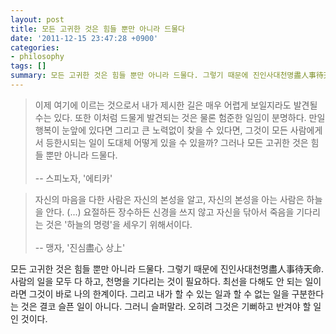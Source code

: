 ```yaml
---
layout: post
title: 모든 고귀한 것은 힘들 뿐만 아니라 드물다
date: '2011-12-15 23:47:28 +0900'
categories:
- philosophy
tags: []
summary: 모든 고귀한 것은 힘들 뿐만 아니라 드물다. 그렇기 때문에 진인사대천명盡人事待天命. 사람의 일을 모두 다 하고, 천명을 기다리는 것이 필요하다. 최선을 다해도 안 되는 일이라면 그것이 바로 나의 한계이다. 그리고 내가 할 수 있는 일과 할 수 없는 일을 구분한다는 것은 결코 슬픈 일이 아니다. 그러니 슬퍼말라. 오히려 그것은 기뻐하고 반겨야 할 일인 것이다.
---
```

>이제 여기에 이르는 것으로서 내가 제시한 길은 매우 어렵게 보일지라도 발견될 수는 있다. 또한 이처럼 드물게 발견되는 것은 물론 험준한 일임이 분명하다. 만일 행복이 눈앞에 있다면 그리고 큰 노력없이 찾을 수 있다면, 그것이 모든 사람에게서 등한시되는 일이 도대체 어떻게 있을 수 있을까? 그러나 모든 고귀한 것은 힘들 뿐만 아니라 드물다.
<br /><br />
-- 스피노자, '에티카'

>자신의 마음을 다한 사람은 자신의 본성을 알고, 자신의 본성을 아는 사람은 하늘을 안다. (...) 요절하든 장수하든 신경을 쓰지 않고 자신을 닦아서 죽음을 기다리는 것은 '하늘의 명령'을 세우기 위해서이다.
<br /><br />
-- 맹자, '진심盡心 상上'

모든 고귀한 것은 힘들 뿐만 아니라 드물다. 그렇기 때문에 진인사대천명盡人事待天命. 사람의 일을 모두 다 하고, 천명을 기다리는 것이 필요하다. 최선을 다해도 안 되는 일이라면 그것이 바로 나의 한계이다. 그리고 내가 할 수 있는 일과 할 수 없는 일을 구분한다는 것은 결코 슬픈 일이 아니다. 그러니 슬퍼말라. 오히려 그것은 기뻐하고 반겨야 할 일인 것이다.
